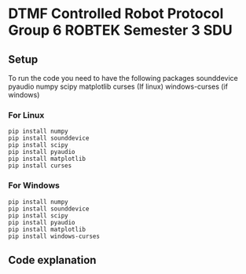 # DTMF Controlled Robot Protocol Group 6 ROBTEK Semester 3 SDU

## Setup
To run the code you need to have the following packages
sounddevice
pyaudio
numpy 
scipy
matplotlib
curses (If linux)
windows-curses (if windows)

### For Linux
```
pip install numpy
pip install sounddevice
pip install scipy
pip install pyaudio
pip install matplotlib
pip install curses
```
### For Windows
```
pip install numpy
pip install sounddevice
pip install scipy
pip install pyaudio
pip install matplotlib
pip install windows-curses
```

## Code explanation